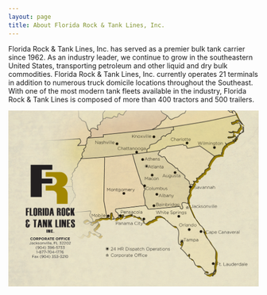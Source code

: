 ```yaml
---
layout: page
title: About Florida Rock & Tank Lines, Inc.
---
```


Florida Rock & Tank Lines, Inc. has served as a premier bulk tank carrier since 1962. As an industry leader, we continue to grow in the southeastern United States, transporting petroleum and other liquid and dry bulk commodities. Florida Rock &amp; Tank Lines,&nbsp;Inc.&nbsp;currently operates 21&nbsp;terminals in addition to numerous truck domicile locations throughout the Southeast. With one of the most modern tank fleets available in the industry, Florida Rock &amp; Tank Lines is composed of more than 400 tractors and 500 trailers.

![map]

[map]: images/about-us-map.png

